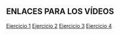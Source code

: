 <h2>ENLACES PARA LOS VÍDEOS</h2>

[Ejercicio 1](https://youtu.be/1Ot2xjcTl7M)
[Ejercicio 2](https://youtu.be/zFrwviM57wE)
[Ejercicio 3](https://youtu.be/U5zael6vs4E)
[Ejercicio 4](https://youtu.be/wIp70LsEkrY)
